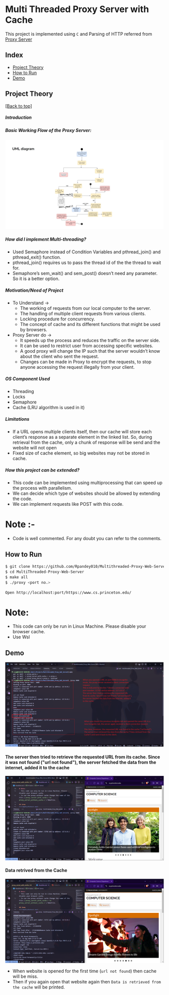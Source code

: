 <h1>Multi Threaded Proxy Server with Cache</h1>

This project is implemented using `C` and Parsing of HTTP referred from <a href = "https://github.com/vaibhavnaagar/proxy-server"> Proxy Server </a>


## Index

- [Project Theory](https://github.com/Rpandey010/Multithreaded-Proxy-Web-Server#project-theory)
- [How to Run](https://github.com/Rpandey010/Multithreaded-Proxy-Web-Server#How-to-Run)
- [Demo](https://github.com/Rpandey010/Multithreaded-Proxy-Web-Server#Demo)


## Project Theory

[[Back to top]](https://github.com/Rpandey010/Multithreaded-Proxy-Web-Server#index)

##### Introduction

##### Basic Working Flow of the Proxy Server:
![](media/UML.JPG)

##### How did I implement Multi-threading?
- Used Semaphore instead of Condition Variables and pthread_join() and pthread_exit() function. 
- pthread_join() requires us to pass the thread id of the the thread to wait for. 
- Semaphore’s sem_wait() and sem_post() doesn’t need any parameter. So it is a better option. 


##### Motivation/Need of Project
- To Understand → 
  - The working of requests from our local computer to the server.
  - The handling of multiple client requests from various clients.
  - Locking procedure for concurrency.
  - The concept of cache and its different functions that might be used by browsers.
- Proxy Server do → 
  - It speeds up the process and reduces the traffic on the server side.
  - It can be used to restrict user from accessing specific websites.
  - A good proxy will change the IP such that the server wouldn’t know about the client who sent the request.
  - Changes can be made in Proxy to encrypt the requests, to stop anyone accessing the request illegally from your client.
 
##### OS Component Used ​
- Threading
- Locks 
- Semaphore
- Cache (LRU algorithm is used in it)

##### Limitations ​
- If a URL opens multiple clients itself, then our cache will store each client’s response as a separate element in the linked list. So, during retrieval from the cache, only a chunk of response will be send and the website will not open
- Fixed size of cache element, so big websites may not be stored in cache. 

##### How this project can be extended? ​
- This code can be implemented using multiprocessing that can speed up the process with parallelism.
- We can decide which type of websites should be allowed by extending the code.
- We can implement requests like POST with this code.


# Note :-
- Code is well commented. For any doubt you can refer to the comments.


## How to Run

```bash
$ git clone https://github.com/Rpandey010/Multithreaded-Proxy-Web-Server.git
$ cd MultiThreaded-Proxy-Web-Server
$ make all
$ ./proxy <port no.>
```
`Open http://localhost:port/https://www.cs.princeton.edu/`

# Note:
- This code can only be run in Linux Machine. Please disable your browser cache.
- Use Wsl

## Demo
![](media/Output.png)
#### The server then tried to retrieve the requested URL from its cache. Since it was not found ("url not found"), the server fetched the data from the internet, added it to the cache
![](media/Output_retrieved_from_server.png)
#### Data retrived from the Cache
![](media/Output_retrived_from_cache.png)


- When website is opened for the first time (`url not found`) then cache will be miss.
- Then if you again open that website again then `Data is retrieved from the cache` will be printed.

